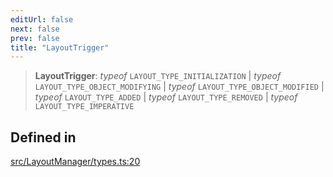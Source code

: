 ```yaml
---
editUrl: false
next: false
prev: false
title: "LayoutTrigger"
---
```


> **LayoutTrigger**: *typeof* `LAYOUT_TYPE_INITIALIZATION` \| *typeof* `LAYOUT_TYPE_OBJECT_MODIFYING` \| *typeof* `LAYOUT_TYPE_OBJECT_MODIFIED` \| *typeof* `LAYOUT_TYPE_ADDED` \| *typeof* `LAYOUT_TYPE_REMOVED` \| *typeof* `LAYOUT_TYPE_IMPERATIVE`

## Defined in

[src/LayoutManager/types.ts:20](https://github.com/fabricjs/fabric.js/blob/5c1240d8b4662e45868dd33f385f941de21c8e9c/src/LayoutManager/types.ts#L20)
